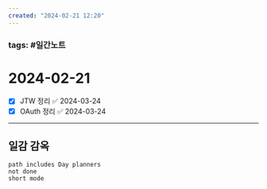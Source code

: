 ```yaml
---
created: "2024-02-21 12:20"
---
```


### tags: #일간노트
  
# 2024-02-21 
- [x] JTW 정리 ✅ 2024-03-24
- [x] OAuth 정리 ✅ 2024-03-24
  
---  
## 일감 감옥  
```tasks  
path includes Day planners
not done  
short mode  
```